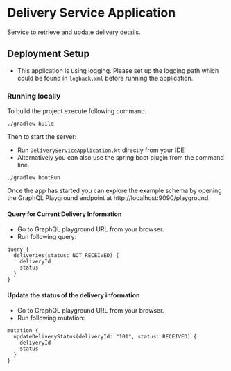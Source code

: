 # Delivery Service Application

Service to retrieve and update delivery details.

## Deployment Setup
- This application is using logging. Please set up the logging path which could be found in `logback.xml` before running the application.

### Running locally

To build the project execute following command.

```shell script
./gradlew build
```

Then to start the server:

* Run `DeliveryServiceApplication.kt` directly from your IDE
* Alternatively you can also use the spring boot plugin from the command line.

```shell script
./gradlew bootRun
```

Once the app has started you can explore the example schema by opening the GraphQL Playground endpoint at http://localhost:9090/playground.

#### Query for Current Delivery Information
- Go to GraphQL playground URL from your browser.
- Run following query:
```
query {
  deliveries(status: NOT_RECEIVED) {
    deliveryId
    status
  }
}
```

#### Update the status of the delivery information
- Go to GraphQL playground URL from your browser.
- Run following mutation:
```
mutation {
  updateDeliveryStatus(deliveryId: "101", status: RECEIVED) {
    deliveryId
    status
  }
}
```
